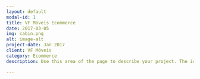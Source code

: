 ```yaml
---
layout: default
modal-id: 1
title: VF Móveis Ecommerce
date: 2017-03-05
img: cabin.png
alt: image-alt
project-date: Jan 2017
client: VF Móveis
category: Ecommerce
description: Use this area of the page to describe your project. The icon above is part of a free icon set by <a href="https://sellfy.com/p/8Q9P/jV3VZ/">Flat Icons</a>. On their website, you can download their free set with 16 icons, or you can purchase the entire set with 146 icons for only $12!

---
```


